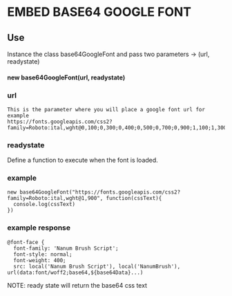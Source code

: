 # EMBED BASE64 GOOGLE FONT
## Use
Instance the class base64GoogleFont and pass two parameters -> (url, readystate)
#### new base64GoogleFont(url, readystate)
### url
``` 
This is the parameter where you will place a google font url for example
https://fonts.googleapis.com/css2?family=Roboto:ital,wght@0,100;0,300;0,400;0,500;0,700;0,900;1,100;1,300;1,400;1,500;1,700;1,900
```
### readystate
Define a function to execute when the font is loaded.
### example
``` 
new base64GoogleFont("https://fonts.googleapis.com/css2?family=Roboto:ital,wght@1,900", function(cssText){
  console.log(cssText)
})
```
### example response
``` 
@font-face {
  font-family: 'Nanum Brush Script';
  font-style: normal;
  font-weight: 400;
  src: local('Nanum Brush Script'), local('NanumBrush'), url(data:font/woff2;base64,${base64Data}...)
```

NOTE: ready state will return the base64 css text
